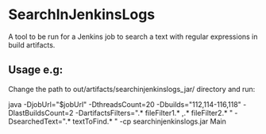 # SearchInJenkinsLogs
A tool to be run for a Jenkins job to search a text with regular expressions in build artifacts.

## Usage e.g:
Change the path to out/artifacts/searchinjenkinslogs_jar/ directory and run:

java -DjobUrl="$jobUrl" -DthreadsCount=20 -Dbuilds="112,114-116,118" -DlastBuildsCount=2 -DartifactsFilters=".* fileFilter1.* ,.* fileFilter2.* " -DsearchedText=".* textToFind.* " -cp searchinjenkinslogs.jar Main
